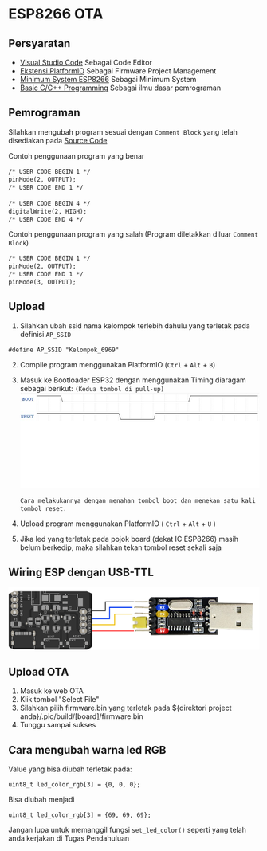 # **ESP8266 OTA**

## Persyaratan

- [Visual Studio Code](https://code.visualstudio.com/) Sebagai Code Editor
- [Ekstensi PlatformIO](https://platformio.org/install/ide?install=vscode) Sebagai Firmware Project Management
- [Minimum System ESP8266](https://github.com/B401-Robotics/wortel-firmware/tree/d97f6dfef85b5bb57e3d870195ed629ec6796cab/hardware) Sebagai Minimum System
- [Basic C/C++ Programming](https://www.geeksforgeeks.org/cpp-programming-basics/) Sebagai ilmu dasar pemrograman

## Pemrograman

Silahkan mengubah program sesuai dengan `Comment Block` yang telah disediakan pada [Source Code](https://github.com/B401-Robotics/wortel-firmware/blob/d97f6dfef85b5bb57e3d870195ed629ec6796cab/firmware/src/main.cpp)

Contoh penggunaan program yang benar

```
/* USER CODE BEGIN 1 */
pinMode(2, OUTPUT);
/* USER CODE END 1 */

/* USER CODE BEGIN 4 */
digitalWrite(2, HIGH);
/* USER CODE END 4 */
```

Contoh penggunaan program yang salah (Program diletakkan diluar `Comment Block`)

```
/* USER CODE BEGIN 1 */
pinMode(2, OUTPUT);
/* USER CODE END 1 */
pinMode(3, OUTPUT);
```

## Upload

1. Silahkan ubah ssid nama kelompok terlebih dahulu yang terletak pada definisi `AP_SSID`

```
#define AP_SSID "Kelompok_6969"
```

2. Compile program menggunakan PlatformIO (`Ctrl` + `Alt` + `B`)
3. Masuk ke Bootloader ESP32 dengan menggunakan Timing diaragam sebagai berikut: `(Kedua tombol di pull-up)`  
   ![Timing Diagram](../images/Timing_diagram1.jpeg)

   ```
   Cara melakukannya dengan menahan tombol boot dan menekan satu kali tombol reset.
   ```

4. Upload program menggunakan PlatformIO ( `Ctrl` + `Alt` + `U` )
5. Jika led yang terletak pada pojok board (dekat IC ESP8266) masih belum berkedip, maka silahkan tekan tombol reset sekali saja

## Wiring ESP dengan USB-TTL

![Wiring](../images/wiring.png)

## Upload OTA

1. Masuk ke web OTA
2. Klik tombol "Select File"
3. Silahkan pilih firmware.bin yang terletak pada ${direktori project anda}/.pio/build/[board]/firmware.bin
4. Tunggu sampai sukses

## Cara mengubah warna led RGB

Value yang bisa diubah terletak pada:

```
uint8_t led_color_rgb[3] = {0, 0, 0};
```

Bisa diubah menjadi

```
uint8_t led_color_rgb[3] = {69, 69, 69};
```

Jangan lupa untuk memanggil fungsi `set_led_color()` seperti yang telah anda kerjakan di Tugas Pendahuluan
